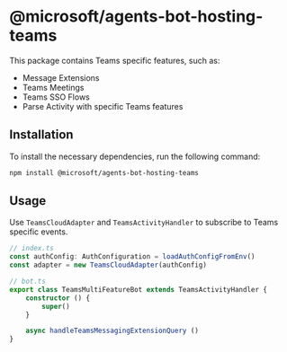# @microsoft/agents-bot-hosting-teams

This package contains Teams specific features, such as:

- Message Extensions
- Teams Meetings 
- Teams SSO Flows
- Parse Activity with specific Teams features

## Installation

To install the necessary dependencies, run the following command:

```bash
npm install @microsoft/agents-bot-hosting-teams
```

## Usage

Use `TeamsCloudAdapter` and `TeamsActivityHandler` to subscribe to Teams specific events.

```ts
// index.ts
const authConfig: AuthConfiguration = loadAuthConfigFromEnv()
const adapter = new TeamsCloudAdapter(authConfig)
```

```ts
// bot.ts
export class TeamsMultiFeatureBot extends TeamsActivityHandler {
    constructor () {
        super()
    }

    async handleTeamsMessagingExtensionQuery ()
}
```